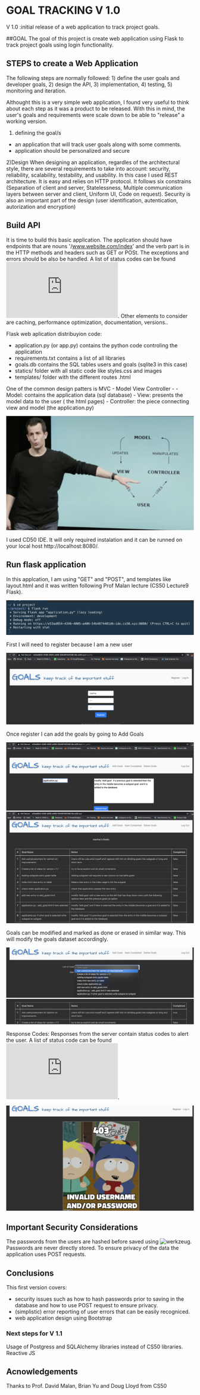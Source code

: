 # GOAL TRACKING V 1.0

V 1.0 :initial release of a web application to track project goals.

##GOAL
The goal of this project is create web application using Flask to track project goals using login functionality. 

## STEPS to create a Web Application
The following steps are normally followed: 1) define the user goals and developer goals, 2) design the API, 3) implementation, 4) testing, 5) monitoring and iteration.

Althought this is a very simple web application, I found very useful to think about each step as it was a product to be released. With this in mind, the user's goals and requirements were scale down to be able to "release" a working version. 

1) defining the goal/s 
- an application that will track user goals along with some comments.
- application should be personalized and secure

2)Design
When designing an application, regardles of the architectural style, there are several requirements to take into account: security, reliability, scalability, testability, and usability. 
In this case I used REST architecture. It is easy and relies on HTTP protocol. It follows six constrains (Separation of client and server, Statelessness, Multiple communication layers between server and client, Uniform UI, Code on request). Security is also an important part of the design (user identification, autentication, autorization and encryption) 

## Build API
It is time to build this basic application. The application should have endpoints that are nouns '/www.website.com/index' and the verb part is in the HTTP methods and headers such as GET or POSt. The exceptions and errors should be also be handled. A list of status codes can be found ![here](https://www.restapitutorial.com/httpstatuscodes.html). Other elements to consider are caching, performance optimization, documentation, versions.. 

Flask web aplication distribuyion code:

  - application.py (or app.py) contains the python code controling the application
  - requirements.txt contains a list of all libraries
  - goals.db contains the SQL tables users and goals (sqlite3 in this case)
  - statics/ folder with all static code like styles.css and images
  - templates/ folder with the different routes .html


One of the common design patters is MVC - Model View Controller -
    - Model: contains the application data (sql database)
    - View: presents the model data to the user ( the html pages)
    - Controller: the piece connecting view and model (the application.py)

  ![Prof David Malan CS50 Harvard](static/images/MVC_DesignPatern.png)

I used CD50 IDE. It will only required instalation and it can be runned on your local host http://localhost:8080/.



## Run flask application

In this applcation, I am using "GET" and "POST", and templates like layout.html and it was written following Prof Malan lecture (CS50 Lecture9 Flask).

![run flask application](static/images/image1.png)
 
 First I will need to register because I am a new user
 
 ![directed to /register ](static/images/image3.png)
 
 Once register I can add the goals by going to Add Goals
 
![goals added are displayed on the main page ](static/images/image5.png)
![goals added are displayed on the main page ](static/images/image6.png)

Goals can be modified and marked as done or erased in similar way. This will modify the goals dataset accordingly.

![goals marked as complited](static/images/image7.png) 
![goals marked as complited](static/images/image8.png)

Response Codes: Responses from the server contain status codes to alert the user. A list of status code can be found ![here](https://www.restapitutorial.com/httpstatuscodes.html). 

![Status code and error response after incorrect password](static/images/image9.png)

## Important Security Considerations 

The passwords from the users are hashed before saved using ![werkzeug](https://werkzeug.palletsprojects.com/en/1.0.x/). Passwords are never directly stored. 
To ensure privacy of the data the application uses POST requests.

## Conclusions
This first version covers:
  - security issues such as how to hash passwords prior to saving in the database and how to use POST request to ensure privacy.
  - (simplistic) error reporting of user errors that can be easily recogniced. 
  - web application design using Bootstrap  
### Next steps for V 1.1 
Usage of Postgress and SQLAlchemy libraries instead of CS50 libraries. Reactive JS 

## Acnowledgements
Thanks to Prof. David Malan, Brian Yu and Doug Lloyd from CS50
